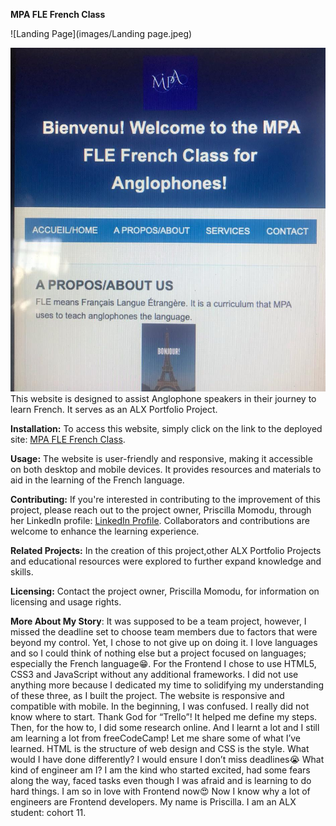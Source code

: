 
**MPA FLE French Class**

![Landing Page](images/Landing page.jpeg)

<img src="images/Landing page.jpeg">
This website is designed to assist Anglophone speakers in their journey to learn French. It serves as an ALX Portfolio Project.

**Installation:**
To access this website, simply click on the link to the deployed site: [MPA FLE French Class](file:///Users/priscilla/MPA-SE/index.html).

**Usage:**
The website is user-friendly and responsive, making it accessible on both desktop and mobile devices. It provides resources and materials to aid in the learning of the French language.

**Contributing:**
If you're interested in contributing to the improvement of this project, please reach out to the project owner, Priscilla Momodu, through her LinkedIn profile: [LinkedIn Profile](https://www.linkedin.com/posts/momodu-priscilla_my-alx-portfolio-project-this-project-offers-activity-7110249328006356992-5h3i?utm_source=share&utm_medium=member_ios). Collaborators and contributions are welcome to enhance the learning experience.

**Related Projects:**
In the creation of this project,other ALX Portfolio Projects and educational resources were explored to further expand knowledge and skills.

**Licensing:**
Contact the project owner, Priscilla Momodu, for information on licensing and usage rights.

**More About My Story**:
It was supposed to be a team project, however, I missed the deadline set to choose team members due to factors that were beyond my control. Yet, I chose to not give up on doing it.
I love languages and so I could think of nothing else but a project focused on languages; especially the French language😁. 
For the Frontend I chose to use HTML5, CSS3 and JavaScript without any additional frameworks. I did not use anything more because I dedicated my time to solidifying my understanding of these three, as I built the project. 
The website is responsive and compatible with mobile.
In the beginning, I was confused. I really did not know where to start. Thank God for “Trello”! It helped me define my steps. Then, for the how to, I did some research online. And I learnt a lot and I still am learning a lot from freeCodeCamp!
Let me share some of what I’ve learned. HTML is the structure of web design and CSS is the style. What would I have done differently? I would ensure I don’t miss deadlines😭 What kind of engineer am I? I am the kind who started excited, had some fears along the way, faced tasks even though I was afraid and is learning to do hard things. I am so in love with Frontend now😍 Now I know why a lot of engineers are Frontend developers.
My name is Priscilla. I am an ALX student: cohort 11. 
